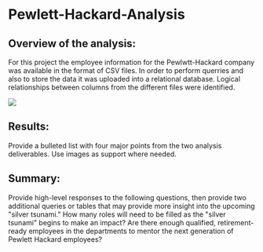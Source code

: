 # Pewlett-Hackard-Analysis

## Overview of the analysis: 
For this project the employee information for the Pewlwtt-Hackard company was available in the format of CSV files. In order to perform querries and also to store the data it was uploaded into a relational database. Logical relationships between columns from the different files were identified.

![](/images/.png)

## Results: 

Provide a bulleted list with four major points from the two analysis deliverables. Use images as support where needed.
## Summary: 

Provide high-level responses to the following questions, then provide two additional queries or tables that may provide more insight into the upcoming "silver tsunami."
How many roles will need to be filled as the "silver tsunami" begins to make an impact?
Are there enough qualified, retirement-ready employees in the departments to mentor the next generation of Pewlett Hackard employees?
